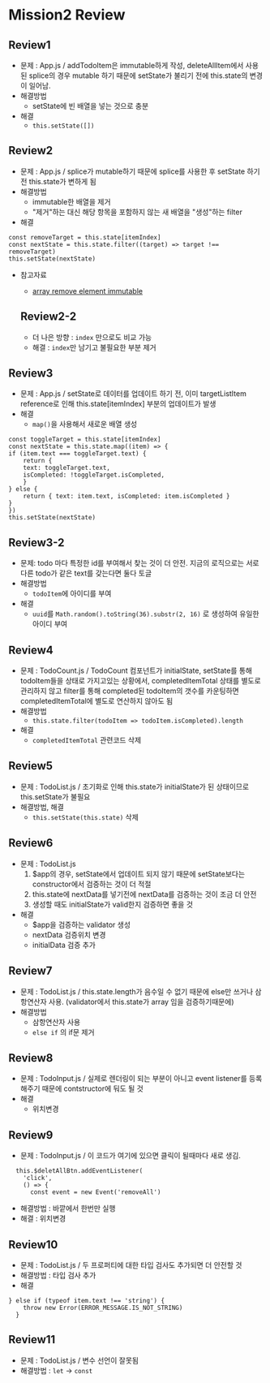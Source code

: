 # Mission2 Review

## Review1

- 문제 : App.js / addTodoItem은 immutable하게 작성, deleteAllItem에서 사용된 splice의 경우 mutable 하기 때문에 setState가 불리기 전에 this.state의 변경이 일어남.
- 해결방법
  - setState에 빈 배열을 넣는 것으로 충분
- 해결
  - `this.setState([])`

## Review2

- 문제 : App.js / splice가 mutable하기 때문에 splice를 사용한 후 setState 하기전 this.state가 변하게 됨
- 해결방법
  - immutable한 배열을 제거
  - "제거"하는 대신 해당 항목을 포함하지 않는 새 배열을 "생성"하는 filter
- 해결

```
const removeTarget = this.state[itemIndex]
const nextState = this.state.filter((target) => target !== removeTarget)
this.setState(nextState)
```

- 참고자료

  - [array remove element immutable](https://ultimatecourses.com/blog/remove-specific-item-from-array-javascript)

  ## Review2-2

  - 더 나은 방향 : `index` 만으로도 비교 가능
  - 해결 : `index`만 남기고 불필요한 부분 제거

## Review3

- 문제 : App.js / setState로 데이터를 업데이트 하기 전, 이미 targetListItem reference로 인해 this.state[itemIndex] 부분의 업데이트가 발생
- 해결
  - `map()`을 사용해서 새로운 배열 생성

```
const toggleTarget = this.state[itemIndex]
const nextState = this.state.map((item) => {
if (item.text === toggleTarget.text) {
    return {
    text: toggleTarget.text,
    isCompleted: !toggleTarget.isCompleted,
    }
} else {
    return { text: item.text, isCompleted: item.isCompleted }
}
})
this.setState(nextState)
```

## Review3-2

- 문제: todo 마다 특정한 id를 부여해서 찾는 것이 더 안전. 지금의 로직으로는 서로 다른 todo가 같은 text를 갖는다면 둘다 토글
- 해결방법
  - `todoItem`에 아이디를 부여
- 해결
  - `uuid`를 `Math.random().toString(36).substr(2, 16)` 로 생성하여 유일한 아이디 부여

## Review4

- 문제 : TodoCount.js / TodoCount 컴포넌트가 initialState, setState를 통해 todoItem들을 상태로 가지고있는 상황에서, completedItemTotal 상태를 별도로 관리하지 않고 filter를 통해 completed된 todoItem의 갯수를 카운팅하면 completedItemTotal에 별도로 연산하지 않아도 됨
- 해결방법
  - `this.state.filter(todoItem => todoItem.isCompleted).length`
- 해결
  - `completedItemTotal` 관련코드 삭제

## Review5

- 문제 : TodoList.js / 초기화로 인해 this.state가 initialState가 된 상태이므로 this.setState가 불필요
- 해결방법, 해결
  - `this.setState(this.state)` 삭제

## Review6

- 문제 : TodoList.js
  1. $app의 경우, setState에서 업데이트 되지 않기 때문에 setState보다는 constructor에서 검증하는 것이 더 적절
  2. this.state에 nextData를 넣기전에 nextData를 검증하는 것이 조금 더 안전
  3. 생성할 때도 initialState가 valid한지 검증하면 좋을 것
- 해결
  - $app을 검증하는 validator 생성
  - nextData 검증위치 변경
  - initialData 검증 추가

## Review7

- 문제 : TodoList.js / this.state.length가 음수일 수 없기 때문에 else만 쓰거나 삼항연산자 사용. (validator에서 this.state가 array 임을 검증하기때문에)
- 해결방법
  - 삼항연산자 사용
  - `else if` 의 if문 제거

## Review8

- 문제 : TodoInput.js / 실제로 렌더링이 되는 부분이 아니고 event listener를 등록해주기 때문에 contstructor에 둬도 될 것
- 해결
  - 위치변경

## Review9

- 문제 : TodoInput.js / 이 코드가 여기에 있으면 클릭이 될때마다 새로 생김.

```
  this.$deletAllBtn.addEventListener(
    'click',
    () => {
      const event = new Event('removeAll')
```

- 해결방법 : 바깥에서 한번만 실행
- 해결 : 위치변경

## Review10

- 문제 : TodoList.js / 두 프로퍼티에 대한 타입 검사도 추가되면 더 안전할 것
- 해결방법 : 타입 검사 추가
- 해결

```
} else if (typeof item.text !== 'string') {
    throw new Error(ERROR_MESSAGE.IS_NOT_STRING)
  }
```

## Review11

- 문제 : TodoList.js / 변수 선언이 잘못됨
- 해결방법 : `let` -> `const`
